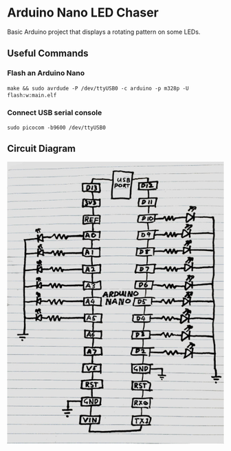 # Arduino Nano LED Chaser

Basic Arduino project that displays a rotating pattern on some LEDs.

## Useful Commands

### Flash an Arduino Nano
```
make && sudo avrdude -P /dev/ttyUSB0 -c arduino -p m328p -U flash:w:main.elf
```

### Connect USB serial console
```
sudo picocom -b9600 /dev/ttyUSB0
```

## Circuit Diagram
![Circuit Diagram](/circuit.jpg)

